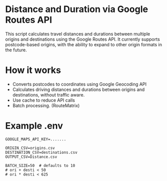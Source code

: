 # Distance and Duration via Google Routes API

This script calculates travel distances and durations between multiple origins and destinations using the Google Routes API. It currently supports postcode-based origins, with the ability to expand to other origin formats in the future.

# How it works
- Converts postcodes to coordinates using Google Geocoding API
- Calculates driving distances and durations between origins and destinations, without traffic aware.
- Use cache to reduce API calls
- Batch processing. (RouteMatrix)


# Example .env
```
GOOGLE_MAPS_API_KEY=.......

ORIGIN_CSV=origins.csv
DESTINATION_CSV=destinations.csv
OUTPUT_CSV=Distance.csv

BATCH_SIZE=50  # defaults to 10 
# ori + desti < 50
# ori * desti < 625
```